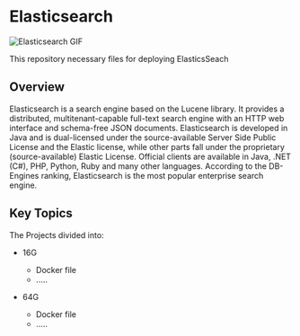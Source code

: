 # Elasticsearch
![Elasticsearch GIF](https://github.com/Aliarcher/elasticsearch/assets/53465519/039caafe-c6af-4ae5-bffd-238b0f50fe77)

This repository necessary files for deploying ElasticsSeach

## Overview
Elasticsearch is a search engine based on the Lucene library.
It provides a distributed, multitenant-capable full-text search engine with an HTTP web interface and schema-free JSON documents.
Elasticsearch is developed in Java and is dual-licensed under the source-available Server Side Public License and the Elastic license, while other parts fall under the proprietary (source-available) Elastic License.
Official clients are available in Java, .NET (C#), PHP, Python, Ruby and many other languages.
According to the DB-Engines ranking, Elasticsearch is the most popular enterprise search engine.

## Key Topics
The Projects divided into:
* 16G
  * Docker file
  * .....
  
* 64G
  * Docker file
  * .....
